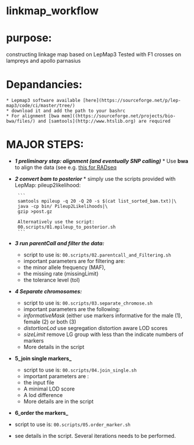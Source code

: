 # linkmap_workflow

# purpose:

constructing linkage map based on LepMap3 
Tested with F1 crosses on lampreys and apollo parnasius 


# Depandancies: 
	* Lepmap3 software available [here](https://sourceforge.net/p/lep-map3/code/ci/master/tree/)
	* download it and add the path to your bashrc
    * For alignment [bwa mem]((https://sourceforge.net/projects/bio-bwa/files/) and [samtools](http://www.htslib.org) are required   


# **MAJOR STEPS:** 

 * **_1 preliminary step: alignment (and eventually SNP calling)_**
        * Use **bwa** to align the data (see e.g. [this for RADseq](https://github.com/QuentinRougemont/stacks_v2_workflow/blob/master/00-scripts/04.bwa_mem_align_reads_pe.sh)  
          

 * **_2 convert bam to posterior_**
        * simply use the scripts provided with LepMap: pileup2likelihood:
 
        ```
        samtools mpileup -q 20 -Q 20 -s $(cat list_sorted_bam.txt)|\
        java -cp bin/ Pileup2Likelihoods|\
        gzip >post.gz  
        
        Alternatively use the script:
        00.scripts/01.mpileup_to_posterior.sh
        ```

* **_3 run parentCall and filter the data:_**
    * script to use is: `00.scripts/02.parentcall_and_Filtering.sh` 
    * important parameters are for filtering are:
     * the minor allele frequency (MAF), 
     * the missing rate (missingLimit)
     * the tolerance level (tol)  
     
* **_4 Separate chromosomes:_**
  * script to use is: `00.scripts/03.separate_chromose.sh`
  * important parameters are the following:
   * *informativeMask* (either use markers informative for the male (1), female (2) or both (3)
   * *distortionLod* use segregation distortion aware LOD scores 
   * *sizeLimit* remove LG group with less than the indicate numbers of markers
   * More details in the script  
   
* **5_join single markers_**
  * script to use is: `00.scripts/04.join_single.sh`
  * important parameters are :
   * the input file
   * A minimal LOD score
   * A lod difference
   * More details are in the script
   
 * **6_order the markers_**
 * script to use is: `00.scripts/05.order_marker.sh`
 * see details in the script. Several iterations needs to be performed.
